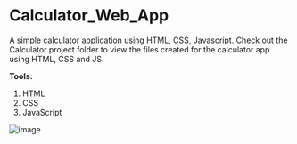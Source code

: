 # Calculator_Web_App
A simple calculator application using HTML, CSS, Javascript.
Check out the Calculator project folder to view the files created for the calculator app using HTML, CSS and JS.

**Tools:**
1. HTML
2. CSS
3. JavaScript

![image](https://github.com/user-attachments/assets/9a6f6cc6-759b-48d8-8b06-03c9bfb15849)
